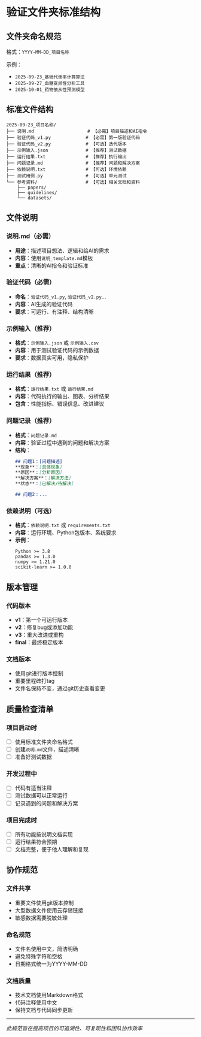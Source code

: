 # 验证文件夹标准结构

## 文件夹命名规范

格式：`YYYY-MM-DD_项目名称`

示例：
- `2025-09-23_基础代谢率计算算法`
- `2025-09-27_血糖变异性分析工具`
- `2025-10-01_药物依从性预测模型`

## 标准文件结构

```
2025-09-23_项目名称/
├── 说明.md                    # 【必需】项目描述和AI指令
├── 验证代码_v1.py             # 【必需】第一版验证代码
├── 验证代码_v2.py             # 【可选】迭代版本
├── 示例输入.json              # 【推荐】测试数据
├── 运行结果.txt               # 【推荐】执行输出
├── 问题记录.md                # 【推荐】问题和解决方案
├── 依赖说明.txt               # 【可选】环境依赖
├── 测试用例.py                # 【可选】单元测试
└── 参考资料/                  # 【可选】相关文档和资料
    ├── papers/
    ├── guidelines/
    └── datasets/
```

## 文件说明

### 说明.md（必需）
- **用途**：描述项目想法、逻辑和给AI的需求
- **内容**：使用`说明_template.md`模板
- **重点**：清晰的AI指令和验证标准

### 验证代码（必需）
- **命名**：`验证代码_v1.py`, `验证代码_v2.py`...
- **内容**：AI生成的验证代码
- **要求**：可运行、有注释、结构清晰

### 示例输入（推荐）
- **格式**：`示例输入.json` 或 `示例输入.csv`
- **内容**：用于测试验证代码的示例数据
- **要求**：数据真实可用，隐私保护

### 运行结果（推荐）
- **格式**：`运行结果.txt` 或 `运行结果.md`
- **内容**：代码执行的输出、图表、分析结果
- **包含**：性能指标、错误信息、改进建议

### 问题记录（推荐）
- **格式**：`问题记录.md`
- **内容**：验证过程中遇到的问题和解决方案
- **结构**：
  ```markdown
  ## 问题1：[问题描述]
  **现象**：[具体现象]
  **原因**：[分析原因]
  **解决方案**：[解决方法]
  **状态**：[已解决/待解决]

  ## 问题2：...
  ```

### 依赖说明（可选）
- **格式**：`依赖说明.txt` 或 `requirements.txt`
- **内容**：运行环境、Python包版本、系统要求
- **示例**：
  ```
  Python >= 3.8
  pandas >= 1.3.0
  numpy >= 1.21.0
  scikit-learn >= 1.0.0
  ```

## 版本管理

### 代码版本
- **v1**：第一个可运行版本
- **v2**：修复bug或添加功能
- **v3**：重大改进或重构
- **final**：最终稳定版本

### 文档版本
- 使用git进行版本控制
- 重要里程碑打tag
- 文件名保持不变，通过git历史查看变更

## 质量检查清单

### 项目启动时
- [ ] 使用标准文件夹命名格式
- [ ] 创建`说明.md`文件，描述清晰
- [ ] 准备好测试数据

### 开发过程中
- [ ] 代码有适当注释
- [ ] 测试数据可以正常运行
- [ ] 记录遇到的问题和解决方案

### 项目完成时
- [ ] 所有功能按说明文档实现
- [ ] 运行结果符合预期
- [ ] 文档完整，便于他人理解和复现

## 协作规范

### 文件共享
- 重要文件使用git版本控制
- 大型数据文件使用云存储链接
- 敏感数据需要脱敏处理

### 命名规范
- 文件名使用中文，简洁明确
- 避免特殊字符和空格
- 日期格式统一为YYYY-MM-DD

### 文档质量
- 技术文档使用Markdown格式
- 代码注释使用中文
- 保持文档与代码同步更新

---

*此规范旨在提高项目的可追溯性、可复现性和团队协作效率*